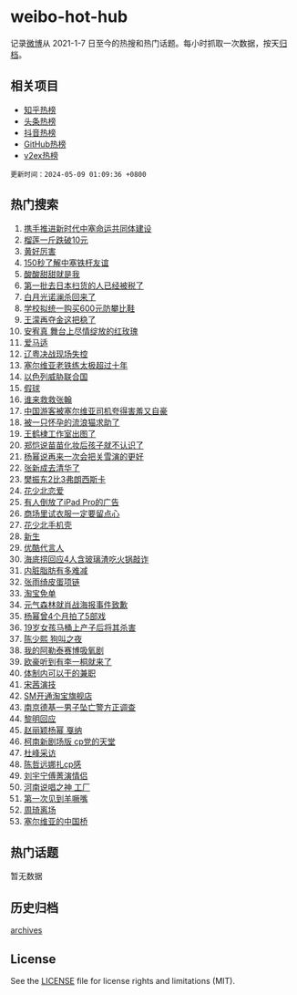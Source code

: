 # weibo-hot-hub

记录[微博](https://www.weibo.com)从 2021-1-7 日至今的热搜和热门话题。每小时抓取一次数据，按天[归档](archives)。

## 相关项目

- [知乎热榜](https://github.com/lonnyzhang423/zhihu-hot-hub)
- [头条热榜](https://github.com/lonnyzhang423/toutiao-hot-hub)
- [抖音热榜](https://github.com/lonnyzhang423/douyin-hot-hub)
- [GitHub热榜](https://github.com/lonnyzhang423/github-hot-hub)
- [v2ex热榜](https://github.com/lonnyzhang423/v2ex-hot-hub)


`更新时间：2024-05-09 01:09:36 +0800`

## 热门搜索

1. [携手推进新时代中塞命运共同体建设](https://m.weibo.cn/search?containerid=100103type%3D1%26t%3D10%26q%3D%23%E6%90%BA%E6%89%8B%E6%8E%A8%E8%BF%9B%E6%96%B0%E6%97%B6%E4%BB%A3%E4%B8%AD%E5%A1%9E%E5%91%BD%E8%BF%90%E5%85%B1%E5%90%8C%E4%BD%93%E5%BB%BA%E8%AE%BE%23&stream_entry_id=51&isnewpage=1&extparam=seat%3D1%26pos%3D0%26stream_entry_id%3D51%26filter_type%3Drealtimehot%26q%3D%2523%25E6%2590%25BA%25E6%2589%258B%25E6%258E%25A8%25E8%25BF%259B%25E6%2596%25B0%25E6%2597%25B6%25E4%25BB%25A3%25E4%25B8%25AD%25E5%25A1%259E%25E5%2591%25BD%25E8%25BF%2590%25E5%2585%25B1%25E5%2590%258C%25E4%25BD%2593%25E5%25BB%25BA%25E8%25AE%25BE%2523%26c_type%3D51%26dgr%3D0%26cate%3D10103%26display_time%3D1715188174%26pre_seqid%3D171518817497004132154)
1. [榴莲一斤跌破10元](https://m.weibo.cn/search?containerid=100103type%3D1%26t%3D10%26q%3D%23%E6%A6%B4%E8%8E%B2%E4%B8%80%E6%96%A4%E8%B7%8C%E7%A0%B410%E5%85%83%23&stream_entry_id=31&isnewpage=1&extparam=seat%3D1%26cate%3D5001%26realpos%3D1%26pos%3D0%26stream_entry_id%3D31%26band_rank%3D1%26flag%3D1%26lcate%3D5001%26filter_type%3Drealtimehot%26q%3D%2523%25E6%25A6%25B4%25E8%258E%25B2%25E4%25B8%2580%25E6%2596%25A4%25E8%25B7%258C%25E7%25A0%25B410%25E5%2585%2583%2523%26c_type%3D31%26dgr%3D0%26display_time%3D1715188174%26pre_seqid%3D171518817497004132154)
1. [黄好厉害](https://m.weibo.cn/search?containerid=100103type%3D1%26t%3D10%26q%3D%E9%BB%84%E5%A5%BD%E5%8E%89%E5%AE%B3&stream_entry_id=31&isnewpage=1&extparam=seat%3D1%26cate%3D5001%26realpos%3D2%26pos%3D1%26stream_entry_id%3D31%26band_rank%3D2%26flag%3D0%26lcate%3D5001%26filter_type%3Drealtimehot%26q%3D%25E9%25BB%2584%25E5%25A5%25BD%25E5%258E%2589%25E5%25AE%25B3%26c_type%3D31%26dgr%3D0%26display_time%3D1715188174%26pre_seqid%3D171518817497004132154)
1. [150秒了解中塞铁杆友谊](https://m.weibo.cn/search?containerid=100103type%3D1%26t%3D10%26q%3D%23150%E7%A7%92%E4%BA%86%E8%A7%A3%E4%B8%AD%E5%A1%9E%E9%93%81%E6%9D%86%E5%8F%8B%E8%B0%8A%23&stream_entry_id=31&isnewpage=1&extparam=seat%3D1%26cate%3D5001%26realpos%3D3%26pos%3D2%26stream_entry_id%3D31%26band_rank%3D3%26flag%3D0%26lcate%3D5001%26filter_type%3Drealtimehot%26q%3D%2523150%25E7%25A7%2592%25E4%25BA%2586%25E8%25A7%25A3%25E4%25B8%25AD%25E5%25A1%259E%25E9%2593%2581%25E6%259D%2586%25E5%258F%258B%25E8%25B0%258A%2523%26c_type%3D31%26dgr%3D0%26display_time%3D1715188174%26pre_seqid%3D171518817497004132154)
1. [酸酸甜甜就是我](https://m.weibo.cn/search?containerid=100103type%3D1%26t%3D10%26q%3D%23%E9%85%B8%E9%85%B8%E7%94%9C%E7%94%9C%E5%B0%B1%E6%98%AF%E6%88%91%23&stream_entry_id=31&isnewpage=1&extparam=seat%3D1%26cate%3D5001%26topic_ad%3D1%26stream_entry_id%3D31%26band_rank%3D4%26lcate%3D5001%26is_ad_pos%3D1%26pos%3D3%26filter_type%3Drealtimehot%26q%3D%2523%25E9%2585%25B8%25E9%2585%25B8%25E7%2594%259C%25E7%2594%259C%25E5%25B0%25B1%25E6%2598%25AF%25E6%2588%2591%2523%26c_type%3D31%26dgr%3D0%26adid%3D235463%26display_time%3D1715188174%26pre_seqid%3D171518817497004132154)
1. [第一批去日本扫货的人已经被税了](https://m.weibo.cn/search?containerid=100103type%3D1%26t%3D10%26q%3D%23%E7%AC%AC%E4%B8%80%E6%89%B9%E5%8E%BB%E6%97%A5%E6%9C%AC%E6%89%AB%E8%B4%A7%E7%9A%84%E4%BA%BA%E5%B7%B2%E7%BB%8F%E8%A2%AB%E7%A8%8E%E4%BA%86%23&stream_entry_id=31&isnewpage=1&extparam=seat%3D1%26cate%3D5001%26realpos%3D4%26pos%3D4%26stream_entry_id%3D31%26band_rank%3D4%26flag%3D2%26lcate%3D5001%26filter_type%3Drealtimehot%26q%3D%2523%25E7%25AC%25AC%25E4%25B8%2580%25E6%2589%25B9%25E5%258E%25BB%25E6%2597%25A5%25E6%259C%25AC%25E6%2589%25AB%25E8%25B4%25A7%25E7%259A%2584%25E4%25BA%25BA%25E5%25B7%25B2%25E7%25BB%258F%25E8%25A2%25AB%25E7%25A8%258E%25E4%25BA%2586%2523%26c_type%3D31%26dgr%3D0%26display_time%3D1715188174%26pre_seqid%3D171518817497004132154)
1. [白月光诺澜杀回来了](https://m.weibo.cn/search?containerid=100103type%3D1%26t%3D10%26q%3D%23%E7%99%BD%E6%9C%88%E5%85%89%E8%AF%BA%E6%BE%9C%E6%9D%80%E5%9B%9E%E6%9D%A5%E4%BA%86%23&stream_entry_id=31&isnewpage=1&extparam=seat%3D1%26cate%3D5001%26realpos%3D5%26pos%3D5%26stream_entry_id%3D31%26band_rank%3D5%26flag%3D2%26lcate%3D5001%26filter_type%3Drealtimehot%26q%3D%2523%25E7%2599%25BD%25E6%259C%2588%25E5%2585%2589%25E8%25AF%25BA%25E6%25BE%259C%25E6%259D%2580%25E5%259B%259E%25E6%259D%25A5%25E4%25BA%2586%2523%26c_type%3D31%26dgr%3D0%26display_time%3D1715188174%26pre_seqid%3D171518817497004132154)
1. [学校拟统一购买600元防攀比鞋](https://m.weibo.cn/search?containerid=100103type%3D1%26t%3D10%26q%3D%23%E5%AD%A6%E6%A0%A1%E6%8B%9F%E7%BB%9F%E4%B8%80%E8%B4%AD%E4%B9%B0600%E5%85%83%E9%98%B2%E6%94%80%E6%AF%94%E9%9E%8B%23&stream_entry_id=31&isnewpage=1&extparam=seat%3D1%26cate%3D5001%26realpos%3D6%26pos%3D6%26stream_entry_id%3D31%26band_rank%3D6%26flag%3D2%26lcate%3D5001%26filter_type%3Drealtimehot%26q%3D%2523%25E5%25AD%25A6%25E6%25A0%25A1%25E6%258B%259F%25E7%25BB%259F%25E4%25B8%2580%25E8%25B4%25AD%25E4%25B9%25B0600%25E5%2585%2583%25E9%2598%25B2%25E6%2594%2580%25E6%25AF%2594%25E9%259E%258B%2523%26c_type%3D31%26dgr%3D0%26display_time%3D1715188174%26pre_seqid%3D171518817497004132154)
1. [王濛再夺金这把稳了](https://m.weibo.cn/search?containerid=100103type%3D1%26t%3D10%26q%3D%23%E7%8E%8B%E6%BF%9B%E5%86%8D%E5%A4%BA%E9%87%91%E8%BF%99%E6%8A%8A%E7%A8%B3%E4%BA%86%23&stream_entry_id=31&isnewpage=1&extparam=seat%3D1%26cate%3D5001%26topic_ad%3D1%26stream_entry_id%3D31%26band_rank%3D7%26lcate%3D5001%26is_ad_pos%3D1%26pos%3D7%26filter_type%3Drealtimehot%26q%3D%2523%25E7%258E%258B%25E6%25BF%259B%25E5%2586%258D%25E5%25A4%25BA%25E9%2587%2591%25E8%25BF%2599%25E6%258A%258A%25E7%25A8%25B3%25E4%25BA%2586%2523%26c_type%3D31%26dgr%3D0%26adid%3D235643%26display_time%3D1715188174%26pre_seqid%3D171518817497004132154)
1. [安宥真 舞台上尽情绽放的红玫瑰](https://m.weibo.cn/search?containerid=100103type%3D1%26t%3D10%26q%3D%E5%AE%89%E5%AE%A5%E7%9C%9F+%E8%88%9E%E5%8F%B0%E4%B8%8A%E5%B0%BD%E6%83%85%E7%BB%BD%E6%94%BE%E7%9A%84%E7%BA%A2%E7%8E%AB%E7%91%B0&stream_entry_id=31&isnewpage=1&extparam=seat%3D1%26cate%3D5001%26realpos%3D7%26pos%3D8%26stream_entry_id%3D31%26band_rank%3D7%26flag%3D0%26lcate%3D5001%26filter_type%3Drealtimehot%26q%3D%25E5%25AE%2589%25E5%25AE%25A5%25E7%259C%259F%2520%25E8%2588%259E%25E5%258F%25B0%25E4%25B8%258A%25E5%25B0%25BD%25E6%2583%2585%25E7%25BB%25BD%25E6%2594%25BE%25E7%259A%2584%25E7%25BA%25A2%25E7%258E%25AB%25E7%2591%25B0%26c_type%3D31%26dgr%3D0%26display_time%3D1715188174%26pre_seqid%3D171518817497004132154)
1. [爱马适](https://m.weibo.cn/search?containerid=100103type%3D1%26t%3D10%26q%3D%E7%88%B1%E9%A9%AC%E9%80%82&stream_entry_id=31&isnewpage=1&extparam=seat%3D1%26cate%3D5001%26realpos%3D8%26pos%3D9%26stream_entry_id%3D31%26band_rank%3D8%26flag%3D1%26lcate%3D5001%26filter_type%3Drealtimehot%26q%3D%25E7%2588%25B1%25E9%25A9%25AC%25E9%2580%2582%26c_type%3D31%26dgr%3D0%26display_time%3D1715188174%26pre_seqid%3D171518817497004132154)
1. [辽粤决战现场失控](https://m.weibo.cn/search?containerid=100103type%3D1%26t%3D10%26q%3D%23%E8%BE%BD%E7%B2%A4%E5%86%B3%E6%88%98%E7%8E%B0%E5%9C%BA%E5%A4%B1%E6%8E%A7%23&stream_entry_id=31&isnewpage=1&extparam=seat%3D1%26cate%3D5001%26realpos%3D9%26pos%3D10%26stream_entry_id%3D31%26band_rank%3D9%26flag%3D0%26lcate%3D5001%26filter_type%3Drealtimehot%26q%3D%2523%25E8%25BE%25BD%25E7%25B2%25A4%25E5%2586%25B3%25E6%2588%2598%25E7%258E%25B0%25E5%259C%25BA%25E5%25A4%25B1%25E6%258E%25A7%2523%26c_type%3D31%26dgr%3D0%26display_time%3D1715188174%26pre_seqid%3D171518817497004132154)
1. [塞尔维亚老铁练太极超过十年](https://m.weibo.cn/search?containerid=100103type%3D1%26t%3D10%26q%3D%23%E5%A1%9E%E5%B0%94%E7%BB%B4%E4%BA%9A%E8%80%81%E9%93%81%E7%BB%83%E5%A4%AA%E6%9E%81%E8%B6%85%E8%BF%87%E5%8D%81%E5%B9%B4%23&stream_entry_id=31&isnewpage=1&extparam=seat%3D1%26cate%3D5001%26realpos%3D10%26pos%3D11%26stream_entry_id%3D31%26band_rank%3D10%26flag%3D1%26lcate%3D5001%26filter_type%3Drealtimehot%26q%3D%2523%25E5%25A1%259E%25E5%25B0%2594%25E7%25BB%25B4%25E4%25BA%259A%25E8%2580%2581%25E9%2593%2581%25E7%25BB%2583%25E5%25A4%25AA%25E6%259E%2581%25E8%25B6%2585%25E8%25BF%2587%25E5%258D%2581%25E5%25B9%25B4%2523%26c_type%3D31%26dgr%3D0%26display_time%3D1715188174%26pre_seqid%3D171518817497004132154)
1. [以色列威胁联合国](https://m.weibo.cn/search?containerid=100103type%3D1%26t%3D10%26q%3D%23%E4%BB%A5%E8%89%B2%E5%88%97%E5%A8%81%E8%83%81%E8%81%94%E5%90%88%E5%9B%BD%23&stream_entry_id=31&isnewpage=1&extparam=seat%3D1%26cate%3D5001%26realpos%3D11%26pos%3D12%26stream_entry_id%3D31%26band_rank%3D11%26flag%3D2%26lcate%3D5001%26filter_type%3Drealtimehot%26q%3D%2523%25E4%25BB%25A5%25E8%2589%25B2%25E5%2588%2597%25E5%25A8%2581%25E8%2583%2581%25E8%2581%2594%25E5%2590%2588%25E5%259B%25BD%2523%26c_type%3D31%26dgr%3D0%26display_time%3D1715188174%26pre_seqid%3D171518817497004132154)
1. [假球](https://m.weibo.cn/search?containerid=100103type%3D1%26t%3D10%26q%3D%E5%81%87%E7%90%83&stream_entry_id=31&isnewpage=1&extparam=seat%3D1%26cate%3D5001%26realpos%3D12%26pos%3D13%26stream_entry_id%3D31%26band_rank%3D12%26flag%3D2%26lcate%3D5001%26filter_type%3Drealtimehot%26q%3D%25E5%2581%2587%25E7%2590%2583%26c_type%3D31%26dgr%3D0%26display_time%3D1715188174%26pre_seqid%3D171518817497004132154)
1. [谁来救救张翰](https://m.weibo.cn/search?containerid=100103type%3D1%26t%3D10%26q%3D%23%E8%B0%81%E6%9D%A5%E6%95%91%E6%95%91%E5%BC%A0%E7%BF%B0%23&stream_entry_id=31&isnewpage=1&extparam=seat%3D1%26cate%3D5001%26realpos%3D13%26pos%3D14%26stream_entry_id%3D31%26band_rank%3D13%26flag%3D1%26lcate%3D5001%26filter_type%3Drealtimehot%26q%3D%2523%25E8%25B0%2581%25E6%259D%25A5%25E6%2595%2591%25E6%2595%2591%25E5%25BC%25A0%25E7%25BF%25B0%2523%26c_type%3D31%26dgr%3D0%26display_time%3D1715188174%26pre_seqid%3D171518817497004132154)
1. [中国游客被塞尔维亚司机夸得害羞又自豪](https://m.weibo.cn/search?containerid=100103type%3D1%26t%3D10%26q%3D%23%E4%B8%AD%E5%9B%BD%E6%B8%B8%E5%AE%A2%E8%A2%AB%E5%A1%9E%E5%B0%94%E7%BB%B4%E4%BA%9A%E5%8F%B8%E6%9C%BA%E5%A4%B8%E5%BE%97%E5%AE%B3%E7%BE%9E%E5%8F%88%E8%87%AA%E8%B1%AA%23&stream_entry_id=31&isnewpage=1&extparam=seat%3D1%26cate%3D5001%26realpos%3D14%26pos%3D15%26stream_entry_id%3D31%26band_rank%3D14%26flag%3D0%26lcate%3D5001%26filter_type%3Drealtimehot%26q%3D%2523%25E4%25B8%25AD%25E5%259B%25BD%25E6%25B8%25B8%25E5%25AE%25A2%25E8%25A2%25AB%25E5%25A1%259E%25E5%25B0%2594%25E7%25BB%25B4%25E4%25BA%259A%25E5%258F%25B8%25E6%259C%25BA%25E5%25A4%25B8%25E5%25BE%2597%25E5%25AE%25B3%25E7%25BE%259E%25E5%258F%2588%25E8%2587%25AA%25E8%25B1%25AA%2523%26c_type%3D31%26dgr%3D0%26display_time%3D1715188174%26pre_seqid%3D171518817497004132154)
1. [被一只怀孕的流浪猫求助了](https://m.weibo.cn/search?containerid=100103type%3D1%26t%3D10%26q%3D%23%E8%A2%AB%E4%B8%80%E5%8F%AA%E6%80%80%E5%AD%95%E7%9A%84%E6%B5%81%E6%B5%AA%E7%8C%AB%E6%B1%82%E5%8A%A9%E4%BA%86%23&stream_entry_id=31&isnewpage=1&extparam=seat%3D1%26cate%3D5001%26realpos%3D15%26pos%3D16%26stream_entry_id%3D31%26band_rank%3D15%26flag%3D0%26lcate%3D5001%26filter_type%3Drealtimehot%26q%3D%2523%25E8%25A2%25AB%25E4%25B8%2580%25E5%258F%25AA%25E6%2580%2580%25E5%25AD%2595%25E7%259A%2584%25E6%25B5%2581%25E6%25B5%25AA%25E7%258C%25AB%25E6%25B1%2582%25E5%258A%25A9%25E4%25BA%2586%2523%26c_type%3D31%26dgr%3D0%26display_time%3D1715188174%26pre_seqid%3D171518817497004132154)
1. [王鹤棣工作室出图了](https://m.weibo.cn/search?containerid=100103type%3D1%26t%3D10%26q%3D%23%E7%8E%8B%E9%B9%A4%E6%A3%A3%E5%B7%A5%E4%BD%9C%E5%AE%A4%E5%87%BA%E5%9B%BE%E4%BA%86%23&stream_entry_id=31&isnewpage=1&extparam=seat%3D1%26cate%3D5001%26realpos%3D16%26pos%3D17%26stream_entry_id%3D31%26band_rank%3D16%26flag%3D0%26lcate%3D5001%26filter_type%3Drealtimehot%26q%3D%2523%25E7%258E%258B%25E9%25B9%25A4%25E6%25A3%25A3%25E5%25B7%25A5%25E4%25BD%259C%25E5%25AE%25A4%25E5%2587%25BA%25E5%259B%25BE%25E4%25BA%2586%2523%26c_type%3D31%26dgr%3D0%26display_time%3D1715188174%26pre_seqid%3D171518817497004132154)
1. [郑恺说苗苗化妆后孩子就不认识了](https://m.weibo.cn/search?containerid=100103type%3D1%26t%3D10%26q%3D%23%E9%83%91%E6%81%BA%E8%AF%B4%E8%8B%97%E8%8B%97%E5%8C%96%E5%A6%86%E5%90%8E%E5%AD%A9%E5%AD%90%E5%B0%B1%E4%B8%8D%E8%AE%A4%E8%AF%86%E4%BA%86%23&stream_entry_id=31&isnewpage=1&extparam=seat%3D1%26cate%3D5001%26realpos%3D17%26pos%3D18%26stream_entry_id%3D31%26band_rank%3D17%26flag%3D0%26lcate%3D5001%26filter_type%3Drealtimehot%26q%3D%2523%25E9%2583%2591%25E6%2581%25BA%25E8%25AF%25B4%25E8%258B%2597%25E8%258B%2597%25E5%258C%2596%25E5%25A6%2586%25E5%2590%258E%25E5%25AD%25A9%25E5%25AD%2590%25E5%25B0%25B1%25E4%25B8%258D%25E8%25AE%25A4%25E8%25AF%2586%25E4%25BA%2586%2523%26c_type%3D31%26dgr%3D0%26display_time%3D1715188174%26pre_seqid%3D171518817497004132154)
1. [杨幂说再来一次会把关雪演的更好](https://m.weibo.cn/search?containerid=100103type%3D1%26t%3D10%26q%3D%23%E6%9D%A8%E5%B9%82%E8%AF%B4%E5%86%8D%E6%9D%A5%E4%B8%80%E6%AC%A1%E4%BC%9A%E6%8A%8A%E5%85%B3%E9%9B%AA%E6%BC%94%E7%9A%84%E6%9B%B4%E5%A5%BD%23&stream_entry_id=31&isnewpage=1&extparam=seat%3D1%26cate%3D5001%26realpos%3D18%26pos%3D19%26stream_entry_id%3D31%26band_rank%3D18%26flag%3D0%26lcate%3D5001%26filter_type%3Drealtimehot%26q%3D%2523%25E6%259D%25A8%25E5%25B9%2582%25E8%25AF%25B4%25E5%2586%258D%25E6%259D%25A5%25E4%25B8%2580%25E6%25AC%25A1%25E4%25BC%259A%25E6%258A%258A%25E5%2585%25B3%25E9%259B%25AA%25E6%25BC%2594%25E7%259A%2584%25E6%259B%25B4%25E5%25A5%25BD%2523%26c_type%3D31%26dgr%3D0%26display_time%3D1715188174%26pre_seqid%3D171518817497004132154)
1. [张新成去清华了](https://m.weibo.cn/search?containerid=100103type%3D1%26t%3D10%26q%3D%23%E5%BC%A0%E6%96%B0%E6%88%90%E5%8E%BB%E6%B8%85%E5%8D%8E%E4%BA%86%23&stream_entry_id=31&isnewpage=1&extparam=seat%3D1%26cate%3D5001%26realpos%3D19%26pos%3D20%26stream_entry_id%3D31%26band_rank%3D19%26flag%3D0%26lcate%3D5001%26filter_type%3Drealtimehot%26q%3D%2523%25E5%25BC%25A0%25E6%2596%25B0%25E6%2588%2590%25E5%258E%25BB%25E6%25B8%2585%25E5%258D%258E%25E4%25BA%2586%2523%26c_type%3D31%26dgr%3D0%26display_time%3D1715188174%26pre_seqid%3D171518817497004132154)
1. [樊振东2比3弗朗西斯卡](https://m.weibo.cn/search?containerid=100103type%3D1%26t%3D10%26q%3D%23%E6%A8%8A%E6%8C%AF%E4%B8%9C2%E6%AF%943%E5%BC%97%E6%9C%97%E8%A5%BF%E6%96%AF%E5%8D%A1%23&stream_entry_id=31&isnewpage=1&extparam=seat%3D1%26cate%3D5001%26realpos%3D20%26pos%3D21%26stream_entry_id%3D31%26band_rank%3D20%26flag%3D0%26lcate%3D5001%26filter_type%3Drealtimehot%26q%3D%2523%25E6%25A8%258A%25E6%258C%25AF%25E4%25B8%259C2%25E6%25AF%25943%25E5%25BC%2597%25E6%259C%2597%25E8%25A5%25BF%25E6%2596%25AF%25E5%258D%25A1%2523%26c_type%3D31%26dgr%3D0%26display_time%3D1715188174%26pre_seqid%3D171518817497004132154)
1. [花少北恋爱](https://m.weibo.cn/search?containerid=100103type%3D1%26t%3D10%26q%3D%E8%8A%B1%E5%B0%91%E5%8C%97%E6%81%8B%E7%88%B1&stream_entry_id=31&isnewpage=1&extparam=seat%3D1%26cate%3D5001%26realpos%3D21%26pos%3D22%26stream_entry_id%3D31%26band_rank%3D21%26flag%3D2%26lcate%3D5001%26filter_type%3Drealtimehot%26q%3D%25E8%258A%25B1%25E5%25B0%2591%25E5%258C%2597%25E6%2581%258B%25E7%2588%25B1%26c_type%3D31%26dgr%3D0%26display_time%3D1715188174%26pre_seqid%3D171518817497004132154)
1. [有人倒放了iPad Pro的广告](https://m.weibo.cn/search?containerid=100103type%3D1%26t%3D10%26q%3D%E6%9C%89%E4%BA%BA%E5%80%92%E6%94%BE%E4%BA%86iPad+Pro%E7%9A%84%E5%B9%BF%E5%91%8A&stream_entry_id=31&isnewpage=1&extparam=seat%3D1%26cate%3D5001%26realpos%3D22%26pos%3D23%26stream_entry_id%3D31%26band_rank%3D22%26flag%3D0%26lcate%3D5001%26filter_type%3Drealtimehot%26q%3D%25E6%259C%2589%25E4%25BA%25BA%25E5%2580%2592%25E6%2594%25BE%25E4%25BA%2586iPad%2520Pro%25E7%259A%2584%25E5%25B9%25BF%25E5%2591%258A%26c_type%3D31%26dgr%3D0%26display_time%3D1715188174%26pre_seqid%3D171518817497004132154)
1. [商场里试衣服一定要留点心](https://m.weibo.cn/search?containerid=100103type%3D1%26t%3D10%26q%3D%23%E5%95%86%E5%9C%BA%E9%87%8C%E8%AF%95%E8%A1%A3%E6%9C%8D%E4%B8%80%E5%AE%9A%E8%A6%81%E7%95%99%E7%82%B9%E5%BF%83%23&stream_entry_id=31&isnewpage=1&extparam=seat%3D1%26cate%3D5001%26realpos%3D23%26pos%3D24%26stream_entry_id%3D31%26band_rank%3D23%26flag%3D0%26lcate%3D5001%26filter_type%3Drealtimehot%26q%3D%2523%25E5%2595%2586%25E5%259C%25BA%25E9%2587%258C%25E8%25AF%2595%25E8%25A1%25A3%25E6%259C%258D%25E4%25B8%2580%25E5%25AE%259A%25E8%25A6%2581%25E7%2595%2599%25E7%2582%25B9%25E5%25BF%2583%2523%26c_type%3D31%26dgr%3D0%26display_time%3D1715188174%26pre_seqid%3D171518817497004132154)
1. [花少北手机壳](https://m.weibo.cn/search?containerid=100103type%3D1%26t%3D10%26q%3D%E8%8A%B1%E5%B0%91%E5%8C%97%E6%89%8B%E6%9C%BA%E5%A3%B3&stream_entry_id=31&isnewpage=1&extparam=seat%3D1%26cate%3D5001%26realpos%3D24%26pos%3D25%26stream_entry_id%3D31%26band_rank%3D24%26flag%3D2%26lcate%3D5001%26filter_type%3Drealtimehot%26q%3D%25E8%258A%25B1%25E5%25B0%2591%25E5%258C%2597%25E6%2589%258B%25E6%259C%25BA%25E5%25A3%25B3%26c_type%3D31%26dgr%3D0%26display_time%3D1715188174%26pre_seqid%3D171518817497004132154)
1. [新生](https://m.weibo.cn/search?containerid=100103type%3D1%26t%3D10%26q%3D%E6%96%B0%E7%94%9F&stream_entry_id=31&isnewpage=1&extparam=seat%3D1%26cate%3D5001%26realpos%3D25%26pos%3D26%26stream_entry_id%3D31%26band_rank%3D25%26flag%3D0%26lcate%3D5001%26filter_type%3Drealtimehot%26q%3D%25E6%2596%25B0%25E7%2594%259F%26c_type%3D31%26dgr%3D0%26display_time%3D1715188174%26pre_seqid%3D171518817497004132154)
1. [优酷代言人](https://m.weibo.cn/search?containerid=100103type%3D1%26t%3D10%26q%3D%E4%BC%98%E9%85%B7%E4%BB%A3%E8%A8%80%E4%BA%BA&stream_entry_id=31&isnewpage=1&extparam=seat%3D1%26cate%3D5001%26realpos%3D26%26pos%3D27%26stream_entry_id%3D31%26band_rank%3D26%26flag%3D0%26lcate%3D5001%26filter_type%3Drealtimehot%26q%3D%25E4%25BC%2598%25E9%2585%25B7%25E4%25BB%25A3%25E8%25A8%2580%25E4%25BA%25BA%26c_type%3D31%26dgr%3D0%26display_time%3D1715188174%26pre_seqid%3D171518817497004132154)
1. [海底捞回应4人含玻璃渣吃火锅敲诈](https://m.weibo.cn/search?containerid=100103type%3D1%26t%3D10%26q%3D%23%E6%B5%B7%E5%BA%95%E6%8D%9E%E5%9B%9E%E5%BA%944%E4%BA%BA%E5%90%AB%E7%8E%BB%E7%92%83%E6%B8%A3%E5%90%83%E7%81%AB%E9%94%85%E6%95%B2%E8%AF%88%23&stream_entry_id=31&isnewpage=1&extparam=seat%3D1%26cate%3D5001%26realpos%3D27%26pos%3D28%26stream_entry_id%3D31%26band_rank%3D27%26flag%3D0%26lcate%3D5001%26filter_type%3Drealtimehot%26q%3D%2523%25E6%25B5%25B7%25E5%25BA%2595%25E6%258D%259E%25E5%259B%259E%25E5%25BA%25944%25E4%25BA%25BA%25E5%2590%25AB%25E7%258E%25BB%25E7%2592%2583%25E6%25B8%25A3%25E5%2590%2583%25E7%2581%25AB%25E9%2594%2585%25E6%2595%25B2%25E8%25AF%2588%2523%26c_type%3D31%26dgr%3D0%26display_time%3D1715188174%26pre_seqid%3D171518817497004132154)
1. [内脏脂肪有多难减](https://m.weibo.cn/search?containerid=100103type%3D1%26t%3D10%26q%3D%23%E5%86%85%E8%84%8F%E8%84%82%E8%82%AA%E6%9C%89%E5%A4%9A%E9%9A%BE%E5%87%8F%23&stream_entry_id=31&isnewpage=1&extparam=seat%3D1%26cate%3D5001%26realpos%3D28%26pos%3D29%26stream_entry_id%3D31%26band_rank%3D28%26flag%3D0%26lcate%3D5001%26filter_type%3Drealtimehot%26q%3D%2523%25E5%2586%2585%25E8%2584%258F%25E8%2584%2582%25E8%2582%25AA%25E6%259C%2589%25E5%25A4%259A%25E9%259A%25BE%25E5%2587%258F%2523%26c_type%3D31%26dgr%3D0%26display_time%3D1715188174%26pre_seqid%3D171518817497004132154)
1. [张雨绮皮蛋项链](https://m.weibo.cn/search?containerid=100103type%3D1%26t%3D10%26q%3D%23%E5%BC%A0%E9%9B%A8%E7%BB%AE%E7%9A%AE%E8%9B%8B%E9%A1%B9%E9%93%BE%23&stream_entry_id=31&isnewpage=1&extparam=seat%3D1%26cate%3D5001%26realpos%3D29%26pos%3D30%26stream_entry_id%3D31%26band_rank%3D29%26flag%3D1%26lcate%3D5001%26filter_type%3Drealtimehot%26q%3D%2523%25E5%25BC%25A0%25E9%259B%25A8%25E7%25BB%25AE%25E7%259A%25AE%25E8%259B%258B%25E9%25A1%25B9%25E9%2593%25BE%2523%26c_type%3D31%26dgr%3D0%26display_time%3D1715188174%26pre_seqid%3D171518817497004132154)
1. [淘宝免单](https://m.weibo.cn/search?containerid=100103type%3D1%26t%3D10%26q%3D%E6%B7%98%E5%AE%9D%E5%85%8D%E5%8D%95&stream_entry_id=31&isnewpage=1&extparam=seat%3D1%26cate%3D5001%26realpos%3D30%26pos%3D31%26stream_entry_id%3D31%26band_rank%3D30%26flag%3D0%26lcate%3D5001%26filter_type%3Drealtimehot%26q%3D%25E6%25B7%2598%25E5%25AE%259D%25E5%2585%258D%25E5%258D%2595%26c_type%3D31%26dgr%3D0%26display_time%3D1715188174%26pre_seqid%3D171518817497004132154)
1. [元气森林就肖战海报事件致歉](https://m.weibo.cn/search?containerid=100103type%3D1%26t%3D10%26q%3D%23%E5%85%83%E6%B0%94%E6%A3%AE%E6%9E%97%E5%B0%B1%E8%82%96%E6%88%98%E6%B5%B7%E6%8A%A5%E4%BA%8B%E4%BB%B6%E8%87%B4%E6%AD%89%23&stream_entry_id=31&isnewpage=1&extparam=seat%3D1%26cate%3D5001%26realpos%3D31%26pos%3D32%26stream_entry_id%3D31%26band_rank%3D31%26flag%3D0%26lcate%3D5001%26filter_type%3Drealtimehot%26q%3D%2523%25E5%2585%2583%25E6%25B0%2594%25E6%25A3%25AE%25E6%259E%2597%25E5%25B0%25B1%25E8%2582%2596%25E6%2588%2598%25E6%25B5%25B7%25E6%258A%25A5%25E4%25BA%258B%25E4%25BB%25B6%25E8%2587%25B4%25E6%25AD%2589%2523%26c_type%3D31%26dgr%3D0%26display_time%3D1715188174%26pre_seqid%3D171518817497004132154)
1. [杨幂曾4个月拍了5部戏](https://m.weibo.cn/search?containerid=100103type%3D1%26t%3D10%26q%3D%23%E6%9D%A8%E5%B9%82%E6%9B%BE4%E4%B8%AA%E6%9C%88%E6%8B%8D%E4%BA%865%E9%83%A8%E6%88%8F%23&stream_entry_id=31&isnewpage=1&extparam=seat%3D1%26cate%3D5001%26realpos%3D32%26pos%3D33%26stream_entry_id%3D31%26band_rank%3D32%26flag%3D0%26lcate%3D5001%26filter_type%3Drealtimehot%26q%3D%2523%25E6%259D%25A8%25E5%25B9%2582%25E6%259B%25BE4%25E4%25B8%25AA%25E6%259C%2588%25E6%258B%258D%25E4%25BA%25865%25E9%2583%25A8%25E6%2588%258F%2523%26c_type%3D31%26dgr%3D0%26display_time%3D1715188174%26pre_seqid%3D171518817497004132154)
1. [19岁女孩马桶上产子后将其杀害](https://m.weibo.cn/search?containerid=100103type%3D1%26t%3D10%26q%3D%2319%E5%B2%81%E5%A5%B3%E5%AD%A9%E9%A9%AC%E6%A1%B6%E4%B8%8A%E4%BA%A7%E5%AD%90%E5%90%8E%E5%B0%86%E5%85%B6%E6%9D%80%E5%AE%B3%23&stream_entry_id=31&isnewpage=1&extparam=seat%3D1%26cate%3D5001%26realpos%3D33%26pos%3D34%26stream_entry_id%3D31%26band_rank%3D33%26flag%3D0%26lcate%3D5001%26filter_type%3Drealtimehot%26q%3D%252319%25E5%25B2%2581%25E5%25A5%25B3%25E5%25AD%25A9%25E9%25A9%25AC%25E6%25A1%25B6%25E4%25B8%258A%25E4%25BA%25A7%25E5%25AD%2590%25E5%2590%258E%25E5%25B0%2586%25E5%2585%25B6%25E6%259D%2580%25E5%25AE%25B3%2523%26c_type%3D31%26dgr%3D0%26display_time%3D1715188174%26pre_seqid%3D171518817497004132154)
1. [陈少熙 狗叫之夜](https://m.weibo.cn/search?containerid=100103type%3D1%26t%3D10%26q%3D%E9%99%88%E5%B0%91%E7%86%99+%E7%8B%97%E5%8F%AB%E4%B9%8B%E5%A4%9C&stream_entry_id=31&isnewpage=1&extparam=seat%3D1%26cate%3D5001%26realpos%3D34%26pos%3D35%26stream_entry_id%3D31%26band_rank%3D34%26flag%3D0%26lcate%3D5001%26filter_type%3Drealtimehot%26q%3D%25E9%2599%2588%25E5%25B0%2591%25E7%2586%2599%2520%25E7%258B%2597%25E5%258F%25AB%25E4%25B9%258B%25E5%25A4%259C%26c_type%3D31%26dgr%3D0%26display_time%3D1715188174%26pre_seqid%3D171518817497004132154)
1. [我的阿勒泰赛博吸氧剧](https://m.weibo.cn/search?containerid=100103type%3D1%26t%3D10%26q%3D%23%E6%88%91%E7%9A%84%E9%98%BF%E5%8B%92%E6%B3%B0%E8%B5%9B%E5%8D%9A%E5%90%B8%E6%B0%A7%E5%89%A7%23&stream_entry_id=31&isnewpage=1&extparam=seat%3D1%26cate%3D5001%26realpos%3D35%26pos%3D36%26stream_entry_id%3D31%26band_rank%3D35%26flag%3D0%26lcate%3D5001%26filter_type%3Drealtimehot%26q%3D%2523%25E6%2588%2591%25E7%259A%2584%25E9%2598%25BF%25E5%258B%2592%25E6%25B3%25B0%25E8%25B5%259B%25E5%258D%259A%25E5%2590%25B8%25E6%25B0%25A7%25E5%2589%25A7%2523%26c_type%3D31%26dgr%3D0%26display_time%3D1715188174%26pre_seqid%3D171518817497004132154)
1. [欧豪听到有李一桐就来了](https://m.weibo.cn/search?containerid=100103type%3D1%26t%3D10%26q%3D%23%E6%AC%A7%E8%B1%AA%E5%90%AC%E5%88%B0%E6%9C%89%E6%9D%8E%E4%B8%80%E6%A1%90%E5%B0%B1%E6%9D%A5%E4%BA%86%23&stream_entry_id=31&isnewpage=1&extparam=seat%3D1%26cate%3D5001%26realpos%3D36%26pos%3D37%26stream_entry_id%3D31%26band_rank%3D36%26flag%3D0%26lcate%3D5001%26filter_type%3Drealtimehot%26q%3D%2523%25E6%25AC%25A7%25E8%25B1%25AA%25E5%2590%25AC%25E5%2588%25B0%25E6%259C%2589%25E6%259D%258E%25E4%25B8%2580%25E6%25A1%2590%25E5%25B0%25B1%25E6%259D%25A5%25E4%25BA%2586%2523%26c_type%3D31%26dgr%3D0%26display_time%3D1715188174%26pre_seqid%3D171518817497004132154)
1. [体制内可以干的兼职](https://m.weibo.cn/search?containerid=100103type%3D1%26t%3D10%26q%3D%23%E4%BD%93%E5%88%B6%E5%86%85%E5%8F%AF%E4%BB%A5%E5%B9%B2%E7%9A%84%E5%85%BC%E8%81%8C%23&stream_entry_id=31&isnewpage=1&extparam=seat%3D1%26cate%3D5001%26realpos%3D37%26pos%3D38%26stream_entry_id%3D31%26band_rank%3D37%26flag%3D0%26lcate%3D5001%26filter_type%3Drealtimehot%26q%3D%2523%25E4%25BD%2593%25E5%2588%25B6%25E5%2586%2585%25E5%258F%25AF%25E4%25BB%25A5%25E5%25B9%25B2%25E7%259A%2584%25E5%2585%25BC%25E8%2581%258C%2523%26c_type%3D31%26dgr%3D0%26display_time%3D1715188174%26pre_seqid%3D171518817497004132154)
1. [宋茜演技](https://m.weibo.cn/search?containerid=100103type%3D1%26t%3D10%26q%3D%E5%AE%8B%E8%8C%9C%E6%BC%94%E6%8A%80&stream_entry_id=31&isnewpage=1&extparam=seat%3D1%26cate%3D5001%26realpos%3D38%26pos%3D39%26stream_entry_id%3D31%26band_rank%3D38%26flag%3D0%26lcate%3D5001%26filter_type%3Drealtimehot%26q%3D%25E5%25AE%258B%25E8%258C%259C%25E6%25BC%2594%25E6%258A%2580%26c_type%3D31%26dgr%3D0%26display_time%3D1715188174%26pre_seqid%3D171518817497004132154)
1. [SM开通淘宝旗舰店](https://m.weibo.cn/search?containerid=100103type%3D1%26t%3D10%26q%3D%23SM%E5%BC%80%E9%80%9A%E6%B7%98%E5%AE%9D%E6%97%97%E8%88%B0%E5%BA%97%23&stream_entry_id=31&isnewpage=1&extparam=seat%3D1%26cate%3D5001%26realpos%3D39%26pos%3D40%26stream_entry_id%3D31%26band_rank%3D39%26flag%3D0%26lcate%3D5001%26filter_type%3Drealtimehot%26q%3D%2523SM%25E5%25BC%2580%25E9%2580%259A%25E6%25B7%2598%25E5%25AE%259D%25E6%2597%2597%25E8%2588%25B0%25E5%25BA%2597%2523%26c_type%3D31%26dgr%3D0%26display_time%3D1715188174%26pre_seqid%3D171518817497004132154)
1. [南京德基一男子坠亡警方正调查](https://m.weibo.cn/search?containerid=100103type%3D1%26t%3D10%26q%3D%23%E5%8D%97%E4%BA%AC%E5%BE%B7%E5%9F%BA%E4%B8%80%E7%94%B7%E5%AD%90%E5%9D%A0%E4%BA%A1%E8%AD%A6%E6%96%B9%E6%AD%A3%E8%B0%83%E6%9F%A5%23&stream_entry_id=31&isnewpage=1&extparam=seat%3D1%26cate%3D5001%26realpos%3D40%26pos%3D41%26stream_entry_id%3D31%26band_rank%3D40%26flag%3D0%26lcate%3D5001%26filter_type%3Drealtimehot%26q%3D%2523%25E5%258D%2597%25E4%25BA%25AC%25E5%25BE%25B7%25E5%259F%25BA%25E4%25B8%2580%25E7%2594%25B7%25E5%25AD%2590%25E5%259D%25A0%25E4%25BA%25A1%25E8%25AD%25A6%25E6%2596%25B9%25E6%25AD%25A3%25E8%25B0%2583%25E6%259F%25A5%2523%26c_type%3D31%26dgr%3D0%26display_time%3D1715188174%26pre_seqid%3D171518817497004132154)
1. [黎明回应](https://m.weibo.cn/search?containerid=100103type%3D1%26t%3D10%26q%3D%E9%BB%8E%E6%98%8E%E5%9B%9E%E5%BA%94&stream_entry_id=31&isnewpage=1&extparam=seat%3D1%26cate%3D5001%26realpos%3D41%26pos%3D42%26stream_entry_id%3D31%26band_rank%3D41%26flag%3D0%26lcate%3D5001%26filter_type%3Drealtimehot%26q%3D%25E9%25BB%258E%25E6%2598%258E%25E5%259B%259E%25E5%25BA%2594%26c_type%3D31%26dgr%3D0%26display_time%3D1715188174%26pre_seqid%3D171518817497004132154)
1. [赵丽颖杨幂 戛纳](https://m.weibo.cn/search?containerid=100103type%3D1%26t%3D10%26q%3D%E8%B5%B5%E4%B8%BD%E9%A2%96%E6%9D%A8%E5%B9%82+%E6%88%9B%E7%BA%B3&stream_entry_id=31&isnewpage=1&extparam=seat%3D1%26cate%3D5001%26realpos%3D42%26pos%3D43%26stream_entry_id%3D31%26band_rank%3D42%26flag%3D0%26lcate%3D5001%26filter_type%3Drealtimehot%26q%3D%25E8%25B5%25B5%25E4%25B8%25BD%25E9%25A2%2596%25E6%259D%25A8%25E5%25B9%2582%2520%25E6%2588%259B%25E7%25BA%25B3%26c_type%3D31%26dgr%3D0%26display_time%3D1715188174%26pre_seqid%3D171518817497004132154)
1. [柯南新剧场版 cp党的天堂](https://m.weibo.cn/search?containerid=100103type%3D1%26t%3D10%26q%3D%E6%9F%AF%E5%8D%97%E6%96%B0%E5%89%A7%E5%9C%BA%E7%89%88+cp%E5%85%9A%E7%9A%84%E5%A4%A9%E5%A0%82&stream_entry_id=31&isnewpage=1&extparam=seat%3D1%26cate%3D5001%26realpos%3D43%26pos%3D44%26stream_entry_id%3D31%26band_rank%3D43%26flag%3D0%26lcate%3D5001%26filter_type%3Drealtimehot%26q%3D%25E6%259F%25AF%25E5%258D%2597%25E6%2596%25B0%25E5%2589%25A7%25E5%259C%25BA%25E7%2589%2588%2520cp%25E5%2585%259A%25E7%259A%2584%25E5%25A4%25A9%25E5%25A0%2582%26c_type%3D31%26dgr%3D0%26display_time%3D1715188174%26pre_seqid%3D171518817497004132154)
1. [杜峰采访](https://m.weibo.cn/search?containerid=100103type%3D1%26t%3D10%26q%3D%E6%9D%9C%E5%B3%B0%E9%87%87%E8%AE%BF&stream_entry_id=31&isnewpage=1&extparam=seat%3D1%26cate%3D5001%26realpos%3D44%26pos%3D45%26stream_entry_id%3D31%26band_rank%3D44%26flag%3D0%26lcate%3D5001%26filter_type%3Drealtimehot%26q%3D%25E6%259D%259C%25E5%25B3%25B0%25E9%2587%2587%25E8%25AE%25BF%26c_type%3D31%26dgr%3D0%26display_time%3D1715188174%26pre_seqid%3D171518817497004132154)
1. [陈哲远娜扎cp感](https://m.weibo.cn/search?containerid=100103type%3D1%26t%3D10%26q%3D%23%E9%99%88%E5%93%B2%E8%BF%9C%E5%A8%9C%E6%89%8Ecp%E6%84%9F%23&stream_entry_id=31&isnewpage=1&extparam=seat%3D1%26cate%3D5001%26realpos%3D45%26pos%3D46%26stream_entry_id%3D31%26band_rank%3D45%26flag%3D0%26lcate%3D5001%26filter_type%3Drealtimehot%26q%3D%2523%25E9%2599%2588%25E5%2593%25B2%25E8%25BF%259C%25E5%25A8%259C%25E6%2589%258Ecp%25E6%2584%259F%2523%26c_type%3D31%26dgr%3D0%26display_time%3D1715188174%26pre_seqid%3D171518817497004132154)
1. [刘宇宁傅菁演情侣](https://m.weibo.cn/search?containerid=100103type%3D1%26t%3D10%26q%3D%23%E5%88%98%E5%AE%87%E5%AE%81%E5%82%85%E8%8F%81%E6%BC%94%E6%83%85%E4%BE%A3%23&stream_entry_id=31&isnewpage=1&extparam=seat%3D1%26cate%3D5001%26realpos%3D46%26pos%3D47%26stream_entry_id%3D31%26band_rank%3D46%26flag%3D0%26lcate%3D5001%26filter_type%3Drealtimehot%26q%3D%2523%25E5%2588%2598%25E5%25AE%2587%25E5%25AE%2581%25E5%2582%2585%25E8%258F%2581%25E6%25BC%2594%25E6%2583%2585%25E4%25BE%25A3%2523%26c_type%3D31%26dgr%3D0%26display_time%3D1715188174%26pre_seqid%3D171518817497004132154)
1. [河南说唱之神 工厂](https://m.weibo.cn/search?containerid=100103type%3D1%26t%3D10%26q%3D%E6%B2%B3%E5%8D%97%E8%AF%B4%E5%94%B1%E4%B9%8B%E7%A5%9E+%E5%B7%A5%E5%8E%82&stream_entry_id=31&isnewpage=1&extparam=seat%3D1%26cate%3D5001%26realpos%3D47%26pos%3D48%26stream_entry_id%3D31%26band_rank%3D47%26flag%3D1%26lcate%3D5001%26filter_type%3Drealtimehot%26q%3D%25E6%25B2%25B3%25E5%258D%2597%25E8%25AF%25B4%25E5%2594%25B1%25E4%25B9%258B%25E7%25A5%259E%2520%25E5%25B7%25A5%25E5%258E%2582%26c_type%3D31%26dgr%3D0%26display_time%3D1715188174%26pre_seqid%3D171518817497004132154)
1. [第一次见到羊噘嘴](https://m.weibo.cn/search?containerid=100103type%3D1%26t%3D10%26q%3D%E7%AC%AC%E4%B8%80%E6%AC%A1%E8%A7%81%E5%88%B0%E7%BE%8A%E5%99%98%E5%98%B4&stream_entry_id=31&isnewpage=1&extparam=seat%3D1%26cate%3D5001%26realpos%3D48%26pos%3D49%26stream_entry_id%3D31%26band_rank%3D48%26flag%3D0%26lcate%3D5001%26filter_type%3Drealtimehot%26q%3D%25E7%25AC%25AC%25E4%25B8%2580%25E6%25AC%25A1%25E8%25A7%2581%25E5%2588%25B0%25E7%25BE%258A%25E5%2599%2598%25E5%2598%25B4%26c_type%3D31%26dgr%3D0%26display_time%3D1715188174%26pre_seqid%3D171518817497004132154)
1. [周琦离场](https://m.weibo.cn/search?containerid=100103type%3D1%26t%3D10%26q%3D%23%E5%91%A8%E7%90%A6%E7%A6%BB%E5%9C%BA%23&stream_entry_id=31&isnewpage=1&extparam=seat%3D1%26cate%3D5001%26realpos%3D49%26pos%3D50%26stream_entry_id%3D31%26band_rank%3D49%26flag%3D0%26lcate%3D5001%26filter_type%3Drealtimehot%26q%3D%2523%25E5%2591%25A8%25E7%2590%25A6%25E7%25A6%25BB%25E5%259C%25BA%2523%26c_type%3D31%26dgr%3D0%26display_time%3D1715188174%26pre_seqid%3D171518817497004132154)
1. [塞尔维亚的中国桥](https://m.weibo.cn/search?containerid=100103type%3D1%26t%3D10%26q%3D%23%E5%A1%9E%E5%B0%94%E7%BB%B4%E4%BA%9A%E7%9A%84%E4%B8%AD%E5%9B%BD%E6%A1%A5%23&stream_entry_id=31&isnewpage=1&extparam=seat%3D1%26cate%3D5001%26realpos%3D50%26pos%3D51%26stream_entry_id%3D31%26band_rank%3D50%26flag%3D0%26lcate%3D5001%26filter_type%3Drealtimehot%26q%3D%2523%25E5%25A1%259E%25E5%25B0%2594%25E7%25BB%25B4%25E4%25BA%259A%25E7%259A%2584%25E4%25B8%25AD%25E5%259B%25BD%25E6%25A1%25A5%2523%26c_type%3D31%26dgr%3D0%26display_time%3D1715188174%26pre_seqid%3D171518817497004132154)

## 热门话题

暂无数据

## 历史归档

[archives](archives)

## License

See the [LICENSE](LICENSE) file for license rights and limitations (MIT).
